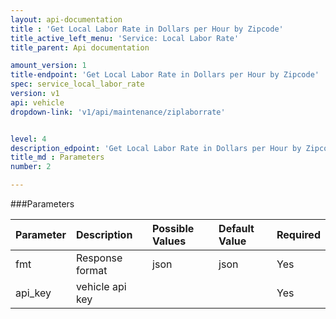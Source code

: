 ```yaml
---
layout: api-documentation
title : 'Get Local Labor Rate in Dollars per Hour by Zipcode'
title_active_left_menu: 'Service: Local Labor Rate'
title_parent: Api documentation

amount_version: 1
title-endpoint: 'Get Local Labor Rate in Dollars per Hour by Zipcode'
spec: service_local_labor_rate
version: v1
api: vehicle
dropdown-link: 'v1/api/maintenance/ziplaborrate'


level: 4
description_edpoint: 'Get Local Labor Rate in Dollars per Hour by Zipcode'
title_md : Parameters
number: 2

---
```


###Parameters

| Parameter  | Description                           | Possible Values   | Default Value | Required |
|:-----------|:--------------------------------------|:----------------- |:------------- |:-------- |
| fmt        | Response format                       | json              | json          | Yes      |
| api_key    | vehicle api key                       |                   |               | Yes      |
